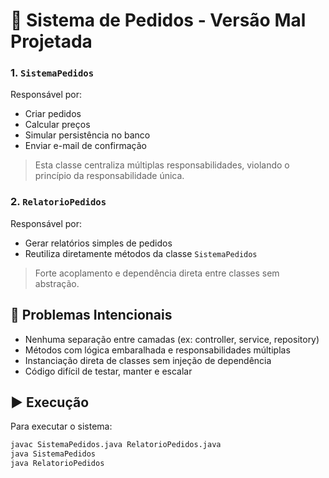 # 🧨 Sistema de Pedidos - Versão Mal Projetada

### 1. `SistemaPedidos`
Responsável por:
- Criar pedidos
- Calcular preços
- Simular persistência no banco
- Enviar e-mail de confirmação

> Esta classe centraliza múltiplas responsabilidades, violando o princípio da responsabilidade única.

### 2. `RelatorioPedidos`
Responsável por:
- Gerar relatórios simples de pedidos
- Reutiliza diretamente métodos da classe `SistemaPedidos`

> Forte acoplamento e dependência direta entre classes sem abstração.

## 🚨 Problemas Intencionais

- Nenhuma separação entre camadas (ex: controller, service, repository)
- Métodos com lógica embaralhada e responsabilidades múltiplas
- Instanciação direta de classes sem injeção de dependência
- Código difícil de testar, manter e escalar

## ▶️ Execução

Para executar o sistema:

```bash
javac SistemaPedidos.java RelatorioPedidos.java
java SistemaPedidos
java RelatorioPedidos